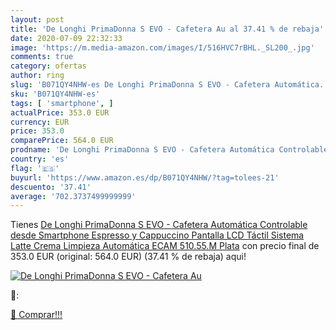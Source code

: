 ```yaml
---
layout: post
title: 'De Longhi PrimaDonna S EVO - Cafetera Au al 37.41 % de rebaja'
date: 2020-07-09 22:32:33
image: 'https://m.media-amazon.com/images/I/516HVC7rBHL._SL200_.jpg'
comments: true
category: ofertas
author: ring
slug: 'B071QY4NHW-es De Longhi PrimaDonna S EVO - Cafetera Automática...'
sku: 'B071QY4NHW-es'
tags: [ 'smartphone', ]
actualPrice: 353.0 EUR
currency: EUR
price: 353.0
comparePrice: 564.0 EUR
prodname: 'De Longhi PrimaDonna S EVO - Cafetera Automática Controlable desde Smartphone  Espresso y Cappuccino  Pantalla LCD Táctil  Sistema Latte Crema  Limpieza Automática  ECAM 510.55.M  Plata'
country: 'es'
flag: '🇪🇸'
buyurl: 'https://www.amazon.es/dp/B071QY4NHW/?tag=tolees-21'
descuento: '37.41'
average: '702.3737499999999'
---
```


Tienes [De Longhi PrimaDonna S EVO - Cafetera Automática Controlable desde Smartphone  Espresso y Cappuccino  Pantalla LCD Táctil  Sistema Latte Crema  Limpieza Automática  ECAM 510.55.M  Plata](https://www.amazon.es/dp/B071QY4NHW/?tag=tolees-21) con precio final de  353.0 EUR (original: 564.0 EUR) (37.41 %  de rebaja) aqui!

[![De Longhi PrimaDonna S EVO - Cafetera Au](https://m.media-amazon.com/images/I/516HVC7rBHL._SL200_.jpg)](https://www.amazon.es/dp/B071QY4NHW/?tag=tolees-21)

🔎:


[🛒 Comprar!!!](https://www.amazon.es/dp/B071QY4NHW/?tag=tolees-21)
